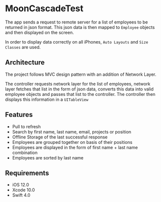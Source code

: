 # MoonCascadeTest
The app sends a request to remote server for a list of employees to be returned in json format. This json data is then mapped to `Employee` objects and then displayed on the screen.

In order to display data correctly on all iPhones, `Auto Layouts` and `Size Classes` are used.

## Architecture
The project follows MVC design pattern with an addition of Network Layer.

The controller requests network layer for the list of employees, network layer fetches that list in the form of json data, converts this data into valid employee objects and passes that list to the controller. The controller then displays this information in a `UITableView` 

## Features
* Pull to refresh
* Search by first name, last name, email, projects or position
* Offline Storage of the last successful response
* Employees are grouped together on basis of their positions
* Employees are displayed in the form of first name + last name combination
* Employees are sorted by last name


## Requirements
* iOS 12.0
* Xcode 10.0
* Swift 4.0
